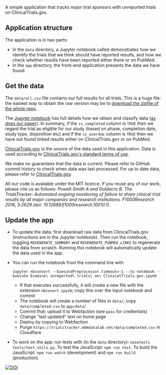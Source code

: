 A simple application that tracks major trial sponsors with unreported trials on ClinicalTrials.gov.

Application structure
---------------------

The application is in two parts:

- In the `data` directory, a Jupyter notebook called demonstrates how we identify the trials that we think should have reported results, and how we check whether results have been reported either there or on PubMed.
- In the `app` directory, the front-end application presents the data we have found.

Get the data
------------

The `data/all.csv` file contains our full results for all trials. This is a huge file: the easiest way to obtain the raw version may be to [download the zipfile of the whole repo](https://github.com/ebmdatalab/trialstracker/zipball/master).

The [Jupyter notebook](https://github.com/ebmdatalab/trialstracker/blob/master/Examine%20unreported%20trials%20on%20ClinicalTrials.gov.ipynb) has full details how we obtain and classify data ([as does our paper](http://f1000research.com/articles/5-2629)). In summary, if the `is_completed` column is `TRUE` then we regard the trial as eligible for our study (based on phase, completion date, study type, disposition etc) and if the `is_overdue` column is `TRUE` then we have not found linked results either on ClinicalTrials.gov or on PubMed.

[ClinicalTrials.gov](https://clinicaltrials.gov) is the source of the data used in this application. Data is used according to [ClinicalTrials.gov's standard terms of use](https://clinicaltrials.gov/ct2/about-site/terms-conditions#Use).

We make no guarantees that the data is current. Please refer to GitHub commit history to check when data was last processed. For up to date data, please refer to [ClinicalTrials.gov](https://clinicaltrials.gov).

All our code is available under the MIT licence. If you reuse any of our work, please cite us as follows: *Powell-Smith A and Goldacre B. The TrialsTracker: Automated ongoing monitoring of failure to share clinical trial results by all major companies and research institutions. F1000Research 2016, 5:2629 (doi: 10.12688/f1000research.10010.1)*.

Update the app
--------------

- To update the data: first download raw data from ClinicalTrials.gov (instructions are in the Jupyter notebook). Then run the notebook, toggling `REGENERATE_SUMMARY` and `REGENERATE_PUBMED_LINKS` to regenerate the data from scratch. Running this notebook will automatically update the data used in the app.
- You can run the notebook from the command line with

    `jupyter nbconvert --ExecutePreprocessor.timeout=-1 --to notebook --execute Examine\ unreported\ trials\ on\ ClinicalTrials.gov.ipynb`

    - If that executes successfully, it will create a new file with the extension `nbcovert.ipynb`; copy this over the input notebook and commit
    - The notebook will create a number of files in `data/`; copy `data/completed.csv` to `app/data/`
    - Commit that; upload it to Webfaction (see `pass` for credentials)
    - Change "last updated" text on home page
    - Deploy by copying to Webfaction
    - Purge `https://trialstracker.ebmdatalab.net/data/completed.csv` in Cloudflare
- To work on the app: run tests with (in the `data` directory): `nosetests tests/test_utils.py`. To test the JavaScript: `npm run test`. To build the JavaScript: `npm run watch` (development) and `npm run build` (production).

[![DOI](https://zenodo.org/badge/DOI/10.5281/zenodo.163522.svg)](https://doi.org/10.5281/zenodo.163522)
